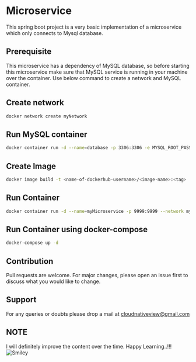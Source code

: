 # Microservice

This spring boot project is a very basic implementation of a microservice which only connects to Mysql database.


## Prerequisite

This microservice has a dependency of MySQL database, so before starting this microservice make sure that 
MySQL service is running in your machine over the container. Use below command to create a network and
MySQL container.


## Create network 

```bash
docker network create myNetwork
```

## Run MySQL container

```bash
docker container run -d --name=database -p 3306:3306 -e MYSQL_ROOT_PASSWORD=abc123 --network myNetwork mysql:5.7
```

## Create Image

```bash
docker image build -t <name-of-dockerhub-username>/<image-name>:<tag> .
```

## Run Container

```bash
docker container run -d --name=myMicroservice -p 9999:9999 --network myNetwork <name-of-dockerhub-username>/<image-name>:<tag>
```

## Run Container using docker-compose

```bash
docker-compose up -d
```

## Contribution

Pull requests are welcome. For major changes, please open an issue first to discuss what you would like to change.

## Support

For any queries or doubts please drop a mail at [cloudnativeview@gmail.com](https://www.gmail.com)

## NOTE

I will definitely improve the content over the time. Happy Learning..!!!  ![Smiley](https://www.stickpng.com/assets/images/580b57fcd9996e24bc43c4c4.png)